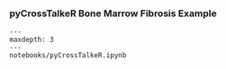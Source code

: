 ### pyCrossTalkeR Bone Marrow Fibrosis Example

```{toctree}
---
maxdepth: 3
---
notebooks/pyCrossTalkeR.ipynb
```


